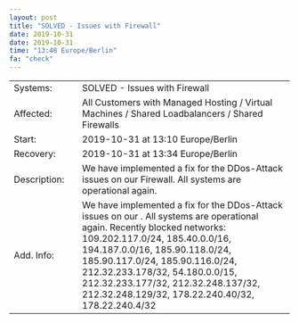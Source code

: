 ```yaml
---
layout: post
title: "SOLVED - Issues with Firewall"
date: 2019-10-31
date: 2019-10-31
time: "13:48 Europe/Berlin"
fa: "check"
---
```


|                   |   |                                                                      |
|-------------------|---|----------------------------------------------------------------------|
| Systems:          |   | SOLVED - Issues with Firewall|
| Affected:         |   | All Customers with Managed Hosting / Virtual Machines / Shared Loadbalancers / Shared Firewalls |
| Start:            |   | 2019-10-31 at 13:10 Europe/Berlin |
| Recovery:         |   | 2019-10-31 at 13:34 Europe/Berlin |
| Description:      |   | We have implemented a fix for the DDos-Attack issues on our Firewall. All systems are operational again. |
| Add. Info:        |   | We have implemented a fix for the DDos-Attack issues on our . All systems are operational again. Recently blocked networks: 109.202.117.0/24, 185.40.0.0/16, 194.187.0.0/16, 185.90.118.0/24, 185.90.117.0/24, 185.90.116.0/24, 212.32.233.178/32, 54.180.0.0/15, 212.32.233.177/32, 212.32.248.137/32, 212.32.248.129/32, 178.22.240.40/32, 178.22.240.4/32  |